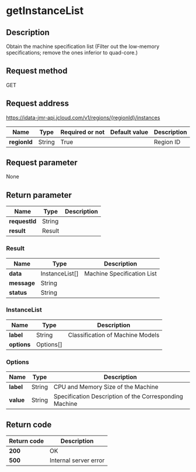 # getInstanceList


## Description
Obtain the machine specification list (Filter out the low-memory specifications; remove the ones inferior to quad-core.)

## Request method
GET

## Request address
https://idata-jmr-api.jcloud.com/v1/regions/{regionId}/instances

|Name|Type|Required or not|Default value|Description|
|---|---|---|---|---|
|**regionId**|String|True||Region ID|

## Request parameter
None


## Return parameter
|Name|Type|Description|
|---|---|---|
|**requestId**|String||
|**result**|Result||


### Result
|Name|Type|Description|
|---|---|---|
|**data**|InstanceList[]|Machine Specification List|
|**message**|String||
|**status**|String||
### InstanceList
|Name|Type|Description|
|---|---|---|
|**label**|String|Classification of Machine Models|
|**options**|Options[]||
### Options
|Name|Type|Description|
|---|---|---|
|**label**|String|CPU and Memory Size of the Machine|
|**value**|String|Specification Description of the Corresponding Machine|

## Return code
|Return code|Description|
|---|---|
|**200**|OK|
|**500**|Internal server error|
